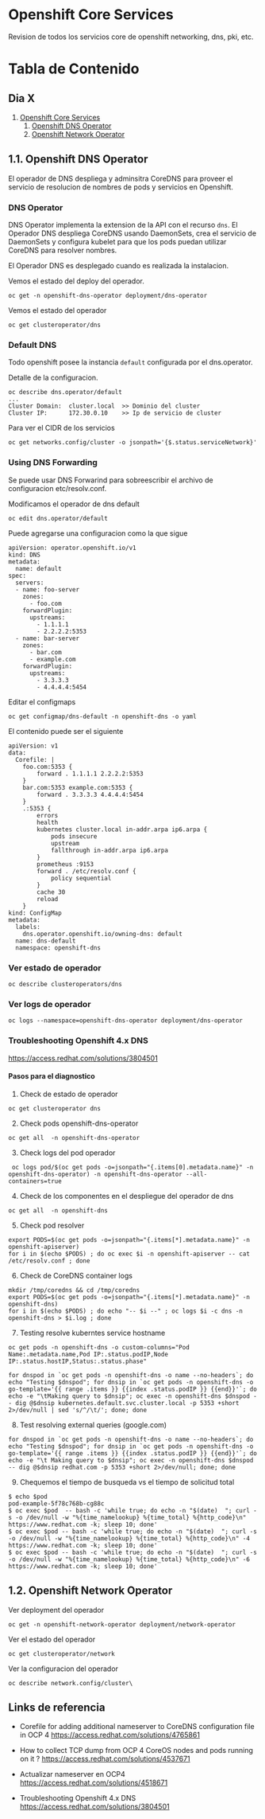 Openshift Core Services
=================================

Revision de todos los servicios core de openshift networking, dns, pki, etc.

# Tabla de Contenido

## Dia X
1. [Openshift Core Services](#0)
    1. [Openshift DNS Operator](#1)
    2. [Openshift Network Operator](#2)

## 1.1. Openshift DNS Operator<a name="1"></a>

El operador de DNS despliega y adminsitra CoreDNS para proveer el servicio de resolucion de nombres de pods y servicios en Openshift.

### DNS Operator

DNS Operator implementa la extension de la API con el recurso `dns`. El Operador DNS despliega CoreDNS usando DaemonSets, crea el servicio de DaemonSets y configura kubelet para que los pods puedan utilizar CoreDNS para resolver nombres.

El Operador DNS es desplegado cuando es realizada la instalacion.

Vemos el estado del deploy del operador.
```
oc get -n openshift-dns-operator deployment/dns-operator
```

Vemos el estado del operador
```
oc get clusteroperator/dns
```

### Default DNS

Todo openshift posee la instancia `default` configurada por el dns.operator.

Detalle de la configuracion.
```
oc describe dns.operator/default
...
Cluster Domain:  cluster.local  >> Dominio del cluster
Cluster IP:      172.30.0.10    >> Ip de servicio de cluster
```

Para ver el CIDR de los servicios
```
oc get networks.config/cluster -o jsonpath='{$.status.serviceNetwork}'
```

### Using DNS Forwarding

Se puede usar DNS Forwarind para sobreescribir el archivo de configuracion etc/resolv.conf.

Modificamos el operador de dns default
```
oc edit dns.operator/default
```

Puede agregarse una configuracion como la que sigue
```
apiVersion: operator.openshift.io/v1
kind: DNS
metadata:
  name: default
spec:
  servers:
  - name: foo-server 
    zones: 
      - foo.com
    forwardPlugin:
      upstreams: 
        - 1.1.1.1
        - 2.2.2.2:5353
  - name: bar-server
    zones:
      - bar.com
      - example.com
    forwardPlugin:
      upstreams:
        - 3.3.3.3
        - 4.4.4.4:5454
```

Editar el configmaps
```
oc get configmap/dns-default -n openshift-dns -o yaml
```

El contenido puede ser el siguiente
```
apiVersion: v1
data:
  Corefile: |
    foo.com:5353 {
        forward . 1.1.1.1 2.2.2.2:5353
    }
    bar.com:5353 example.com:5353 {
        forward . 3.3.3.3 4.4.4.4:5454 
    }
    .:5353 {
        errors
        health
        kubernetes cluster.local in-addr.arpa ip6.arpa {
            pods insecure
            upstream
            fallthrough in-addr.arpa ip6.arpa
        }
        prometheus :9153
        forward . /etc/resolv.conf {
            policy sequential
        }
        cache 30
        reload
    }
kind: ConfigMap
metadata:
  labels:
    dns.operator.openshift.io/owning-dns: default
  name: dns-default
  namespace: openshift-dns
```

### Ver estado de operador
```
oc describe clusteroperators/dns
```

### Ver logs de operador
```
oc logs --namespace=openshift-dns-operator deployment/dns-operator
```

### Troubleshooting Openshift 4.x DNS
https://access.redhat.com/solutions/3804501

#### Pasos para el diagnostico

1. Check de estado de operador
```
oc get clusteroperator dns
```

2. Check pods openshift-dns-operator
```
oc get all  -n openshift-dns-operator
```

3. Check logs del pod operador
```
 oc logs pod/$(oc get pods -o=jsonpath="{.items[0].metadata.name}" -n openshift-dns-operator) -n openshift-dns-operator --all-containers=true
```
4. Check de los componentes en el despliegue del operador de dns
```
oc get all  -n openshift-dns
```

5. Check pod resolver
```
export PODS=$(oc get pods -o=jsonpath="{.items[*].metadata.name}" -n openshift-apiserver)
for i in $(echo $PODS) ; do oc exec $i -n openshift-apiserver -- cat /etc/resolv.conf ; done
```

6. Check de CoreDNS container logs
```
mkdir /tmp/coredns && cd /tmp/coredns
export PODS=$(oc get pods -o=jsonpath="{.items[*].metadata.name}" -n openshift-dns)
for i in $(echo $PODS) ; do echo "-- $i --" ; oc logs $i -c dns -n openshift-dns > $i.log ; done
```
7. Testing resolve kuberntes service hostname
```
oc get pods -n openshift-dns -o custom-columns="Pod Name:.metadata.name,Pod IP:.status.podIP,Node IP:.status.hostIP,Status:.status.phase"
```
```
for dnspod in `oc get pods -n openshift-dns -o name --no-headers`; do echo "Testing $dnspod"; for dnsip in `oc get pods -n openshift-dns -o go-template='{{ range .items }} {{index .status.podIP }} {{end}}'`; do echo -e "\tMaking query to $dnsip"; oc exec -n openshift-dns $dnspod -- dig @$dnsip kubernetes.default.svc.cluster.local -p 5353 +short 2>/dev/null | sed 's/^/\t/'; done; done
```

8. Test resolving external queries (google.com)
```
for dnspod in `oc get pods -n openshift-dns -o name --no-headers`; do echo "Testing $dnspod"; for dnsip in `oc get pods -n openshift-dns -o go-template='{{ range .items }} {{index .status.podIP }} {{end}}'`; do echo -e "\t Making query to $dnsip"; oc exec -n openshift-dns $dnspod -- dig @$dnsip redhat.com -p 5353 +short 2>/dev/null; done; done
```

9. Chequemos el tiempo de busqueda vs el tiempo de solicitud total
```
$ echo $pod
pod-example-5f78c768b-cg88c
$ oc exec $pod  -- bash -c 'while true; do echo -n "$(date)  "; curl -s -o /dev/null -w "%{time_namelookup} %{time_total} %{http_code}\n" https://www.redhat.com -k; sleep 10; done'
$ oc exec $pod -- bash -c 'while true; do echo -n "$(date)  "; curl -s -o /dev/null -w "%{time_namelookup} %{time_total} %{http_code}\n" -4 https://www.redhat.com -k; sleep 10; done'
$ oc exec $pod -- bash -c 'while true; do echo -n "$(date)  "; curl -s -o /dev/null -w "%{time_namelookup} %{time_total} %{http_code}\n" -6 https://www.redhat.com -k; sleep 10; done'
```


## 1.2. Openshift Network Operator<a name="1"></a>

Ver deployment del operador
```
oc get -n openshift-network-operator deployment/network-operator
```

Ver el estado del operador
```
oc get clusteroperator/network
```

Ver la configuracion del operador
```
oc describe network.config/cluster\
```

## Links de referencia
- Corefile for adding additional nameserver to CoreDNS configuration file in OCP 4
    https://access.redhat.com/solutions/4765861

- How to collect TCP dump from OCP 4 CoreOS nodes and pods running on it ?
    https://access.redhat.com/solutions/4537671

- Actualizar nameserver en OCP4
    https://access.redhat.com/solutions/4518671

- Troubleshooting Openshift 4.x DNS
    https://access.redhat.com/solutions/3804501